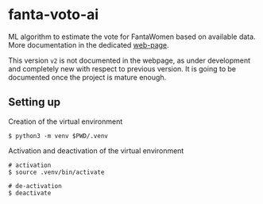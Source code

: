 # fanta-voto-ai
ML algorithm to estimate the vote for FantaWomen based on available data. More documentation in the dedicated [web-page](https://paolosabatini.github.io/fanta-voto-ai/).

This version `v2` is not documented in the webpage, as under development and completely new with respect to previous version. It is going to be documented once the project is mature enough.

## Setting up

Creation of the virtual environment

```shell
$ python3 -m venv $PWD/.venv
```

Activation and deactivation of the virtual environment

```shell
# activation
$ source .venv/bin/activate

# de-activation
$ deactivate
```